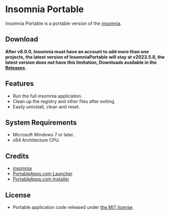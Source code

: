 # Insomnia Portable
Insomnia Portable is a portable version of the [insomnia](https://github.com/Kong/insomnia/releases).

## Download
**After v8.0.0, Insomnia must have an account to add more than one projects, the latest version of InsomniaPortable will stay at v2023.5.8, the latest version does not have this limitation, Downloads available in the [Releases](https://github.com/gek64/InsomniaPortable/releases).**

## Features
* Run the full insomnia application.
* Clean up the registry and other files after exiting.
* Easily uninstall, clean and reset.

## System Requirements
* Microsoft Windows 7 or later.
* x64 Architecture CPU.

## Credits
* [insomnia](https://insomnia.rest/products/insomnia)
* [PortableApps.com Launcher](https://portableapps.com/apps/development/portableapps.com_launcher)
* [PortableApps.com Installer](https://portableapps.com/apps/development/portableapps.com_installer)

## License
* Portable application code released under [the MIT license](https://github.com/gek64/InsomniaPortable/raw/main/LICENSE).
